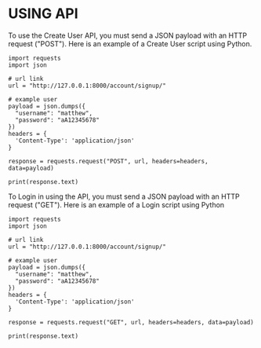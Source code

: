 # USING API

To use the Create User API, you must send a JSON payload with an HTTP request ("POST"). Here is an example of a Create User script using Python.

```
import requests
import json

# url link
url = "http://127.0.0.1:8000/account/signup/"

# example user
payload = json.dumps({
  "username": "matthew",
  "password": "aA12345678"
})
headers = {
  'Content-Type': 'application/json'
}

response = requests.request("POST", url, headers=headers, data=payload)

print(response.text)
```

To Login in using the API, you must send a JSON payload with an HTTP request ("GET"). Here is an example of a Login script using Python

```
import requests
import json

# url link
url = "http://127.0.0.1:8000/account/signup/"

# example user
payload = json.dumps({
  "username": "matthew",
  "password": "aA12345678"
})
headers = {
  'Content-Type': 'application/json'
}

response = requests.request("GET", url, headers=headers, data=payload)

print(response.text)
```